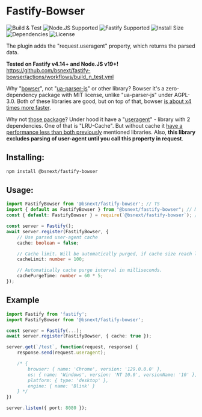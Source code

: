 # Fastify-Bowser
![Build & Test](https://github.com/bsnext/fastify-bowser/actions/workflows/build_n_test.yml/badge.svg)
![Node.JS Supported](https://badgen.net/static/Node.JS/%3E=19.0.0/green)
![Fastify Supported](https://badgen.net/static/Fastify/%3E=14/green)
![Install Size](https://badgen.net/packagephobia/install/@bsnext/fastify-bowser)
![Dependencies](https://badgen.net/bundlephobia/dependency-count/@bsnext/fastify-bowser)
![License](https://badgen.net/static/license/MIT/blue)

The plugin adds the "request.useragent" property, which returns the parsed data.

**Tested on Fastify v4.14+ and Node.JS v19+!**<br>
https://github.com/bsnext/fastify-bowser/actions/workflows/build_n_test.yml

Why "[bowser](https://www.npmjs.com/package/bowser)", not "[ua-parser-js](https://www.npmjs.com/package/ua-parser-js)" or other library?
Bowser it's a zero-dependency package with MIT license, unlike "ua-parser-js" under AGPL-3.0. Both of these libraries are good, but on top of that, bowser [is about x4 times more faster](https://github.com/bsnext/fastify-bowser/blob/master/info/benchmark.md).

Why not [those package](https://github.com/Eomm/fastify-user-agent)? Under hood it have a "[useragent](https://www.npmjs.com/package/useragent)" - library with 2 dependencies. One of that is "LRU-Cache". But without cache it [have a performance less than both previously](https://github.com/bsnext/fastify-bowser/blob/master/info/benchmark.md) mentioned libraries. Also, **this library excludes parsing of user-agent until you call this property in request**.

## Installing:
```bash
npm install @bsnext/fastify-bowser
```

## Usage:
```ts
import FastifyBowser from '@bsnext/fastify-bowser'; // TS
import { default as FastifyBowser } from "@bsnext/fastify-bowser"; // MJS
const { default: FastifyBowser } = require(`@bsnext/fastify-bowser`); // CJS

const server = Fastify();
await server.register(FastifyBowser, {
	// Use parsed user-agent cache
	cache: boolean = false; 

 	// Cache limit. Will be automatically purged, if cache size reach limit.
	cacheLimit: number = 100;

	// Automatically cache purge interval in milliseconds.
	cachePurgeTime: number = 60 * 5;
});

```

## Example

```ts
import Fastify from 'fastify'; 
import FastifyBowser from '@bsnext/fastify-bowser';

const server = Fastify(...);
await server.register(FastifyBowser, { cache: true });

server.get(`/test`, function(request, response) {
	response.send(request.useragent);

	/* {
		browser: { name: 'Chrome', version: '129.0.0.0' },
		os: { name: 'Windows', version: 'NT 10.0', versionName: '10' },
		platform: { type: 'desktop' },
		engine: { name: 'Blink' }
	} */
})

server.listen({ port: 8080 });

```